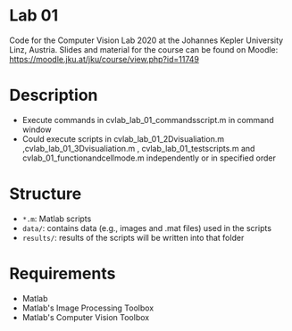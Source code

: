 # Lab 01
Code for the Computer Vision Lab 2020 at the Johannes Kepler University Linz, Austria.
Slides and material for the course can be found on Moodle: https://moodle.jku.at/jku/course/view.php?id=11749

# Description
* Execute commands in cvlab_lab_01_commandsscript.m in command window
* Could execute scripts in cvlab_lab_01_2Dvisualiation.m ,cvlab_lab_01_3Dvisualiation.m , cvlab_lab_01_testscripts.m and cvlab_01_functionandcellmode.m independently or in specified order

# Structure

 * `*.m`: Matlab scripts
 * `data/`: contains data (e.g., images and .mat files) used in the scripts
 * `results/`: results of the scripts will be written into that folder
   
# Requirements

* Matlab 
* Matlab's Image Processing Toolbox
* Matlab's Computer Vision Toolbox

